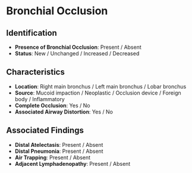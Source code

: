 
# Bronchial Occlusion

## Identification

- **Presence of Bronchial Occlusion**: Present / Absent
- **Status**: New / Unchanged / Increased / Decreased

## Characteristics

- **Location**: Right main bronchus / Left main bronchus / Lobar bronchus
- **Source**: Mucoid impaction / Neoplastic / Occlusion device / Foreign body / Inflammatory
- **Complete Occlusion**: Yes / No
- **Associated Airway Distortion**: Yes / No

## Associated Findings

- **Distal Atelectasis**: Present / Absent
- **Distal Pneumonia**: Present / Absent
- **Air Trapping**: Present / Absent
- **Adjacent Lymphadenopathy**: Present / Absent
